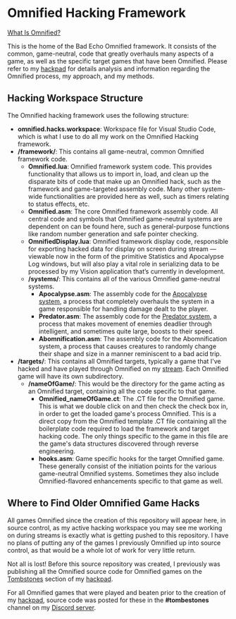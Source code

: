 # Omnified Hacking Framework
[What Is Omnified?](https://badecho.com/index.php/what-is-omnified/)

This is the home of the Bad Echo Omnified framework. It consists of the common, game-neutral, code that greatly overhauls many aspects of a game, as well as the specific target games that have been Omnified. Please refer to my [hackpad](https://badecho.com) for details analysis and information regarding the Omnified process, my approach, and my methods.

## Hacking Workspace Structure

The Omnified hacking framework uses the following structure:

* **omnified.hacks.workspace**: Workspace file for Visual Studio Code, which is what I use to do all my work on the Omnified Hacking framework.
* **/framework/**: This contains all game-neutral, common Omnified framework code.
  * **Omnified.lua**: Omnified framework system code. This provides functionality that allows us to import in, load, and clean up the disparate bits of code that make up an Omnified hack, such as the framework and game-targeted assembly code. Many other system-wide functionalities are provided here as well, such as timers relating to status effects, etc.
  * **Omnified.asm**: The core Omnified framework assembly code. All central code and symbols that Omnified game-neutral systems are dependent on can be found here, such as general-purpose functions like random number generation and safe pointer checking. 
  * **OmnifiedDisplay.lua**: Omnified framework display code, responsible for exporting hacked data for display on screen during stream — viewable now in the form of the primitive Statistics and Apocalypse Log windows, but will also play a vital role in serializing data to be processed by my Vision application that’s currently in development.
  * **/systems/**: This contains all of the various Omnified game-neutral systems.
    * **Apocalypse.asm**: The assembly code for the [Apocalypse system](https://badecho.com/index.php/2020/10/19/apocalypse-system/), a process that completely overhauls the system in a game responsible for handling damage dealt to the player.
    * **Predator.asm**: The assembly code for the [Predator system](https://badecho.com/index.php/2021/06/18/predator-system/), a process that makes movement of enemies deadlier through intelligent, and sometimes quite large, boosts to their speed.
    * **Abomnification.asm**: The assembly code for the Abomnification system, a process that causes creatures to randomly change their shape and size in a manner reminiscent to a bad acid trip.
* **/targets/**: This contains all Omnified targets, typically a game that I've hacked and have played through Omnified on my [stream](https://twitch.tv/omni). Each Omnified game will have its own subdirectory.
  * **/nameOfGame/**: This would be the directory for the game acting as an Omnified target, containing all the code specific to that game.
    * **Omnified_nameOfGame.ct**: The .CT file for the Omnified game. This is what we double click on and then check the check box in, in order to get the loaded game's process Omnified. This is a direct copy from the Omnified template .CT file containing all the boilerplate code required to load the framework and target hacking code. The only things specific to the game in this file are the game's data structures discovered through reverse engineering. 
    * **hooks.asm**: Game specific hooks for the target Omnified game. These generally consist of the initiation points for the various game-neutral Omnified systems. Sometimes they also include Omnified-flavored enhancements specific to that game as well.

## Where to Find Older Omnified Game Hacks

All games Omnified since the creation of this repository will appear here, in source control, as my active hacking workspace you may see me working on during streams is exactly what is getting pushed to this repository. I have no plans of putting any of the games I previously Omnified up into source control, as that would be a whole lot of work for very little return.

Not all is lost! Before this source repository was created, I previously was publishing all the Omnified source code for Omnified games on the [Tombstones](https://badecho.com/index.php/category/tombstones/) section of my [hackpad](https://badecho.com/).

For all Omnified games that were played and beaten prior to the creation of my [hackpad](https://badecho.com/), source code was posted for these in the **#tombestones** channel on my [Discord server](https://discord.gg/omni).

